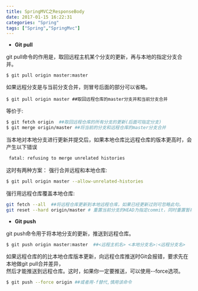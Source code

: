 ```yaml
---
title: SpringMVC之ResponseBody
date: 2017-01-15 16:22:31
categories: "Spring"
tags: ["Spring","SpringMvc"]
---
```

* **Git pull**     

git pull命令的作用是，取回远程主机某个分支的更新，再与本地的指定分支合并。      
```
$ git pull origin master:master 
```
如果远程分支是与当前分支合并，则冒号后面的部分可以省略。

```
$ git pull origin master ##取回远程仓库的master分支并和当前分支合并  
``` 

<!--more-->

等价于:
```bash
$ git fetch origin  ##取回远程仓库的所有分支的更新(后面可指定分支)
$ git merge origin/master ##将当前的分支和远程仓库的master分支合并
```
当本地对本地分支进行更新并提交后，如果本地仓库比远程仓库的版本更高时，会产生以下错误 
```bash
 fatal: refusing to merge unrelated histories
```
这时有两种方案：
强行合并远程和本地仓库:
```bash
$ git pull origin master --allow-unrelated-histories 
```
强行用远程仓库覆盖本地仓库:   
```bash
git fetch --all  ##将远程仓库更新到本地远程仓库，如果已经更新过则可忽略此句。
git reset --hard origin/master # 重置当前分支的HEAD为指定commit，同时重置暂存区和工作区，与指定commit一致
```

*  **Git push**      

git push命令用于将本地分支的更新，推送到远程仓库。   
```bash
$ git push origin master:master  ##<远程主机名> <本地分支名>:<远程分支名>
```
如果远程仓库的的比本地仓库版本更新，向远程仓库推送时Git会报错，要求先在本地做git pull合并差异，  
然后才能推送到远程仓库。这时，如果你一定要推送，可以使用--force选项。   
```bash
$ git push --force origin ##或者用-f替代,慎用该命令
```